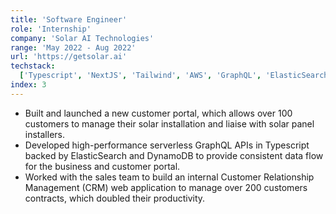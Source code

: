 ```yaml
---
title: 'Software Engineer'
role: 'Internship'
company: 'Solar AI Technologies'
range: 'May 2022 - Aug 2022'
url: 'https://getsolar.ai'
techstack:
  ['Typescript', 'NextJS', 'Tailwind', 'AWS', 'GraphQL', 'ElasticSearch']
index: 3
---
```


- Built and launched a new customer portal, which allows over 100 customers to manage their solar installation and liaise with solar panel installers.
- Developed high-performance serverless GraphQL APIs in Typescript backed by ElasticSearch and DynamoDB to provide consistent data flow for the business and customer portal.
- Worked with the sales team to build an internal Customer Relationship Management (CRM) web application to manage over 200 customers contracts, which doubled their productivity.

